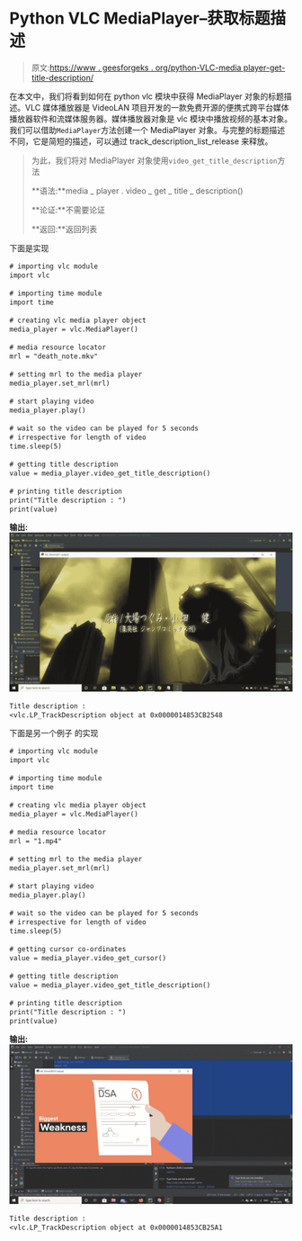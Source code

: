 # Python VLC MediaPlayer–获取标题描述

> 原文:[https://www . geesforgeks . org/python-VLC-media player-get-title-description/](https://www.geeksforgeeks.org/python-vlc-mediaplayer-getting-title-description/)

在本文中，我们将看到如何在 python vlc 模块中获得 MediaPlayer 对象的标题描述。VLC 媒体播放器是 VideoLAN 项目开发的一款免费开源的便携式跨平台媒体播放器软件和流媒体服务器。媒体播放器对象是 vlc 模块中播放视频的基本对象。我们可以借助`MediaPlayer`方法创建一个 MediaPlayer 对象。与完整的标题描述不同，它是简短的描述，可以通过 track_description_list_release 来释放。

> 为此，我们将对 MediaPlayer 对象使用`video_get_title_description`方法
> 
> **语法:**media _ player . video _ get _ title _ description()
> 
> **论证:**不需要论证
> 
> **返回:**返回列表

下面是实现

```
# importing vlc module
import vlc

# importing time module
import time

# creating vlc media player object
media_player = vlc.MediaPlayer()

# media resource locator
mrl = "death_note.mkv"

# setting mrl to the media player
media_player.set_mrl(mrl)

# start playing video
media_player.play()

# wait so the video can be played for 5 seconds
# irrespective for length of video
time.sleep(5)

# getting title description
value = media_player.video_get_title_description()

# printing title description
print("Title description : ")
print(value)
```

**输出:**
![](img/33c5fe6e13ea1c939ea793883a04f9c7.png)

```
Title description : 
<vlc.LP_TrackDescription object at 0x0000014853CB2548

```

下面是另一个例子
的实现

```
# importing vlc module
import vlc

# importing time module
import time

# creating vlc media player object
media_player = vlc.MediaPlayer()

# media resource locator
mrl = "1.mp4"

# setting mrl to the media player
media_player.set_mrl(mrl)

# start playing video
media_player.play()

# wait so the video can be played for 5 seconds
# irrespective for length of video
time.sleep(5)

# getting cursor co-ordinates
value = media_player.video_get_cursor()

# getting title description
value = media_player.video_get_title_description()

# printing title description
print("Title description : ")
print(value)
```

**输出:**
![](img/adad80dcd4fb054e2f8093e65d2cb30f.png)

```
Title description : 
<vlc.LP_TrackDescription object at 0x0000014853CB25A1
```